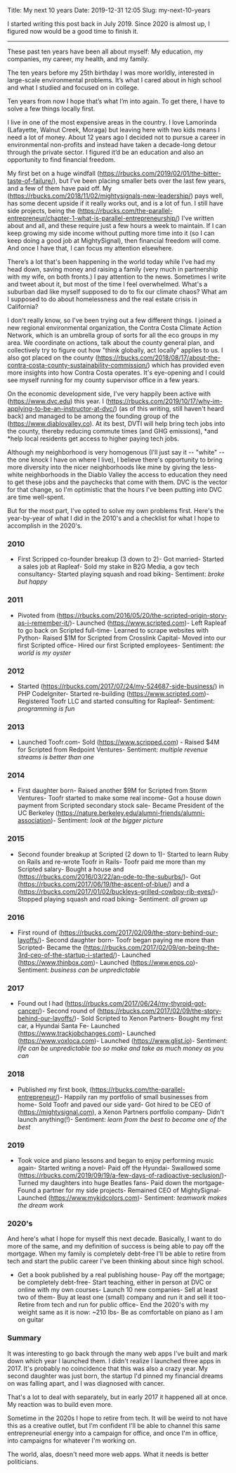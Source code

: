 Title: My next 10 years
Date: 2019-12-31 12:05
Slug: my-next-10-years

I started writing this post back in July 2019. Since 2020 is almost up, I figured now would be a good time to finish it.

---

These past ten years have been all about myself: My education, my companies, my career, my health, and my family. 

The ten years before my 25th birthday I was more worldly, interested in large-scale environmental problems. It’s what I cared about in high school and what I studied and focused on in college.

Ten years from now I hope that’s what I’m into again. To get there, I have to solve a few things locally first.

I live in one of the most expensive areas in the country. I love Lamorinda (Lafayette, Walnut Creek, Moraga) but leaving here with two kids means I need a lot of money. About 12 years ago I decided not to pursue a career in environmental non-profits and instead have taken a decade-long detour through the private sector. I figured it’d be an education and also an opportunity to find financial freedom.

My first bet on a huge windfall (https://rbucks.com/2019/02/01/the-bitter-taste-of-failure/), but I’ve been placing smaller bets over the last few years, and a few of them have paid off. My (https://rbucks.com/2018/11/02/mightysignals-new-leadership/) pays well, has some decent upside if it really works out, and is a lot of fun. I still have side projects, being the (https://rbucks.com/the-parallel-entrepreneur/chapter-1-what-is-parallel-entrepreneurship/) I've written about and all, and these require just a few hours a week to maintain. If I can keep growing my side income without putting more time into it (so I can keep doing a good job at MightySignal), then financial freedom will come. And once I have that, I can focus my attention elsewhere.

There’s a lot that's been happening in the world today while I’ve had my head down, saving money and raising a family (very much in partnership with my wife, on both fronts.) I pay attention to the news. Sometimes I write and tweet about it, but most of the time I feel overwhelmed. What's a suburban dad like myself supposed to do to fix our climate chaos? What am I supposed to do about homelessness and the real estate crisis in California? 

I don't really know, so I've been trying out a few different things. I joined a new regional environmental organization, the Contra Costa Climate Action Network, which is an umbrella group of sorts for all the eco groups in my area. We coordinate on actions, talk about the county general plan, and collectively try to figure out how "think globally, act locally" applies to us. I also got placed on the county (https://rbucks.com/2018/08/17/about-the-contra-costa-county-sustainability-commission/) which has provided even more insights into how Contra Costa operates. It's eye-opening and I could see myself running for my county supervisor office in a few years.  

On the economic development side, I've very happily been active with (https://www.dvc.edu) this year. I (https://rbucks.com/2019/10/17/why-im-applying-to-be-an-instructor-at-dvc/) (as of this writing, still haven't heard back) and managed to be among the founding group of the (https://www.diablovalley.co). At its best, DVTI will help bring tech jobs into the county, thereby reducing commute times (and GHG emissions), *and *help local residents get access to higher paying tech jobs.

Although my neighborhood is very homogenous (I'll just say it -- "white" -- the one knock I have on where I live), I believe there's opportunity to bring more diversity into the nicer neighborhoods like mine by giving the less-white neighborhoods in the Diablo Valley the access to education they need to get these jobs and the paychecks that come with them. DVC is the vector for that change, so I'm optimistic that the hours I've been putting into DVC are time well-spent. 

But for the most part, I've opted to solve my own problems first. Here's the year-by-year of what I did in the 2010's and a checklist for what I hope to accomplish in the 2020's. 

### 2010

- First Scripped co-founder breakup (3 down to 2)- Got married- Started a sales job at Rapleaf- Sold my stake in B2G Media, a gov tech consultancy- Started playing squash and road biking- Sentiment: *broke but happy*

### 2011

- Pivoted from (https://rbucks.com/2016/05/20/the-scripted-origin-story-as-i-remember-it/)- Launched (https://www.scripted.com)- Left Rapleaf to go back on Scripted full-time- Learned to scrape websites with Python- Raised $1M for Scripted from Crosslink Capital- Moved into our first Scripted office- Hired our first Scripted employees- Sentiment: *the world is my oyster*

### 2012

- Started (https://rbucks.com/2017/07/24/my-524687-side-business/) in PHP CodeIgniter- Started re-building (https://www.scripted.com)- Registered Toofr LLC and started consulting for Rapleaf- Sentiment: *programming is fun*

### 2013

- Launched Toofr.com- Sold (https://www.scripped.com) - Raised $4M for Scripted from Redpoint Ventures- Sentiment: *multiple revenue streams is better than one*

### 2014

- First daughter born- Raised another $9M for Scripted from Storm Ventures- Toofr started to make some real income- Got a house down payment from Scripted secondary stock sale- Became President of the UC Berkeley (https://nature.berkeley.edu/alumni-friends/alumni-association)- Sentiment: *look at the bigger picture*

### 2015

- Second founder breakup at Scripted (2 down to 1)- Started to learn Ruby on Rails and re-wrote Toofr in Rails- Toofr paid me more than my Scripted salary- Bought a house and (https://rbucks.com/2016/03/22/an-ode-to-the-suburbs/)- Got (https://rbucks.com/2017/06/19/the-ascent-of-blue/) and a (https://rbucks.com/2017/01/02/buckleys-grilled-cowboy-rib-eyes/)- Stopped playing squash and road biking- Sentiment: *all grown up*

### 2016

- First round of (https://rbucks.com/2017/02/09/the-story-behind-our-layoffs/)- Second daughter born- Toofr began paying me more than Scripted- Became the (https://rbucks.com/2017/02/09/on-being-the-3rd-ceo-of-the-startup-i-started/)- Launched (https://www.thinbox.com)- Launched (https://www.enps.co)- Sentiment: *business can be unpredictable*

### 2017

- Found out I had (https://rbucks.com/2017/06/24/my-thyroid-got-cancer/)- Second round of (https://rbucks.com/2017/02/09/the-story-behind-our-layoffs/)- Sold Scripted to Xenon Partners- Bought my first car, a Hyundai Santa Fe- Launched (https://www.trackjobchanges.com)- Launched (https://www.voxloca.com)- Launched (https://www.glist.io)- Sentiment: *life can be unpredictable too so make and take as much money as you can*

### 2018

- Published my first book, (https://rbucks.com/the-parallel-entrepreneur/)- Happily ran my portfolio of small businesses from home- Sold Toofr and paved our side yard- Got hired to be CEO of (https://mightysignal.com), a Xenon Partners portfolio company- Didn't launch anything(!)- Sentiment: *learn from the best to become one of the best*

### 2019

- Took voice and piano lessons and began to enjoy performing music again- Started writing a novel- Paid off the Hyundai- Swallowed some (https://rbucks.com/2019/09/19/a-few-days-of-radioactive-seclusion/)- Turned my daughters into huge Beatles fans- Paid down the mortgage- Found a partner for my side projects- Remained CEO of MightySignal- Launched (https://www.mykidcolors.com)- Sentiment: *teamwork makes the dream work*

### 2020's

And here's what I hope for myself this next decade. Basically, I want to do more of the same, and my definition of success is being able to pay off the mortgage. When my family is completely debt-free I'll be able to retire from tech and start the public career I've been thinking about since high school. 

- Get a book published by a real publishing house- Pay off the mortgage; be completely debt-free- Start teaching, either in person at DVC or online with my own courses- Launch 10 new companies- Sell at least two of them- Buy at least one (small) company and run it and sell it too- Retire from tech and run for public office- End the 2020's with my weight same as it is now: ~210 lbs- Be as comfortable on piano as I am on guitar

### Summary

It was interesting to go back through the many web apps I've built and mark down which year I launched them. I didn't realize I launched three apps in 2017. It's probably no coincidence that this was also a crazy year. My second daughter was just born, the startup I'd pinned my financial dreams on was falling apart, and I was diagnosed with cancer. 

That's a lot to deal with separately, but in early 2017 it happened all at once. My reaction was to build even more. 

Sometime in the 2020s I hope to retire from tech. It will be weird to not have this as a creative outlet, but I'm confident I'll be able to channel this same entrepreneurial energy into a campaign for office, and once I'm in office, into campaigns for whatever I'm working on. 

The world, alas, doesn't need more web apps. What it needs is better politicians.